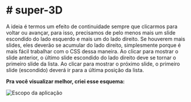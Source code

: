 <h1># super-3D</h1>

<p>A ideia é termos um efeito de continuidade sempre que clicarmos para voltar ou avançar, para isso, precisamos de pelo menos mais um slide escondido do lado esquerdo e mais um do lado direito.  Se houverem mais slides, eles deverão se acumular do lado direito, simplesmente porque é mais fácil trabalhar com o CSS dessa maneira.  Ao clicar para mostrar o slide anterior, o último slide escondido do lado direito deve se tornar o primeiro slide da lista.  Ao clicar para mostrar o próximo slide, o primeiro slide (escondido) deverá ir para a última posição da lista.</p>

<p><b>Pra você visualizar melhor, criei esse esquema:</b></p>
<img src="https://res.cloudinary.com/dm7h7e8xj/image/upload/v1554489474/scheme_g28htl.svg" alt="Escopo da aplicação"/>
